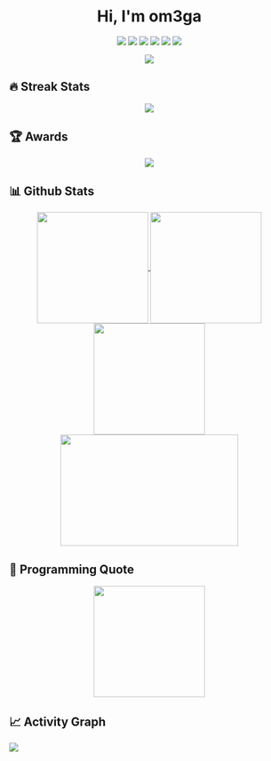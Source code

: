 <h1 align=center>Hi, I'm om3ga</h1>

<p align=center>
  <img src="https://komarev.com/ghpvc/?username=om3ga6400">
  <img src="https://img.shields.io/github/stars/om3ga6400?style=fflat-square&color=yellow&logoColor=yellow&logo=github">
  <img src="https://img.shields.io/github/followers/om3ga6400?style=fflat-square&logo=github&">
  <img src="https://img.shields.io/github/last-commit/om3ga6400/om3ga6400?style=fflat-square&label=Profile%20update">
  <img src="https://img.shields.io/github/commit-activity/m/om3ga6400/om3ga6400">
  <img src="https://dcbadge.limes.pink/api/shield/1232072032590758069?style=flat">
</p>

<div align=center>
  <a href="https://git.io/typing-svg">
    <img src="https://readme-typing-svg.herokuapp.com?font=Fira+Code&duration=4750&pause=750&color=20C20E&center=true&vCenter=true&width=500&lines=Hi%2C+I'm+om3ga!%F0%9F%91%8B;I+mainly+use+Javascript%2C+HTML+and+CSS.%F0%9F%92%BB;I+am+completely+self-taught.%F0%9F%93%96;I've+been+coding+for+almost+3+years!%E2%8F%B0;Thanks+for+visiting+my+profile!%F0%9F%98%8A">
  </a>
</div>

## 🔥 Streak Stats

<div align=center>
  <a href="https://git.io/streak-stats">
    <img src="https://streak-stats.demolab.com?user=om3ga6400&theme=github-dark-blue&hide_border=true">
  </a>
</div>

## 🏆 Awards

<div align=center>
  <a href="https://github.com/ryo-ma/github-profile-trophy">
    <img src="https://github-profile-trophy.vercel.app/?username=OM3GA6400&theme=darkhub&no-frame=true&row=1&margin-w=0&column=8">
  </a>
</div>

## 📊 Github Stats

<div align="center">
  <a href="https://github.com/om3ga6400/github-readme-stats">
    <img height=200 align="center" src="https://github-readme-stats-om3ga6400.vercel.app/api?username=om3ga6400&theme=github_dark&hide_border=true&include_all_commits=true&show_icons=true">
  </a>
  <a href="https://github.com/om3ga6400/github-readme-stats">
    <img height=200 align="center" src="https://github-readme-stats-om3ga6400.vercel.app/api/top-langs?username=om3ga6400&langs_count=8&layout=compact&theme=github_dark&hide_border=true&card_width=300">
  </a>
</div>

<div align="center">
  <a href="https://github.com/om3ga6400/github-readme-stats">
    <img height=200 align="center" src="https://github-readme-stats-om3ga6400.vercel.app/api?username=om3ga6400&theme=github_dark&hide_border=true&include_all_commits=true&show_icons=true">
  </a>
  <a href="https://github.com/om3ga6400/github-readme-stats">
    <img height=200 width=320 align="center" src="https://github-readme-stats-om3ga6400.vercel.app/api/top-langs?username=om3ga6400&layout=compact&langs_count=8&theme=github_dark&hide_border=true">
  </a>
</div>

## 📜 Programming Quote

<div align="center">
  <a href="https://github.com/piyushsuthar/github-readme-quotes">
    <img src="https://quotes-github-readme.vercel.app/api?type=horizontal&theme=github" height="200">
  </a>
</div>

## 📈 Activity Graph

<a href="https://github.com/ashutosh00710/github-readme-activity-graph">
  <img src="https://github-readme-activity-graph.vercel.app/graph?username=OM3GA6400&theme=github-dark&hide_border=true">
</a>

<!--
**OM3GA6400/om3ga6400** is a ✨ _special_ ✨ repository because its `README.md` (this file) appears on your GitHub profile.

Here are some ideas to get you started:

- 🔭 I’m currently working on ...
- 🌱 I’m currently learning ...
- 👯 I’m looking to collaborate on ...
- 🤔 I’m looking for help with ...
- 💬 Ask me about ...
- 📫 How to reach me: ...
- 😄 Pronouns: ...
- ⚡ Fun fact: It is impossible for me to beat Levon at Funky Friday
-->
